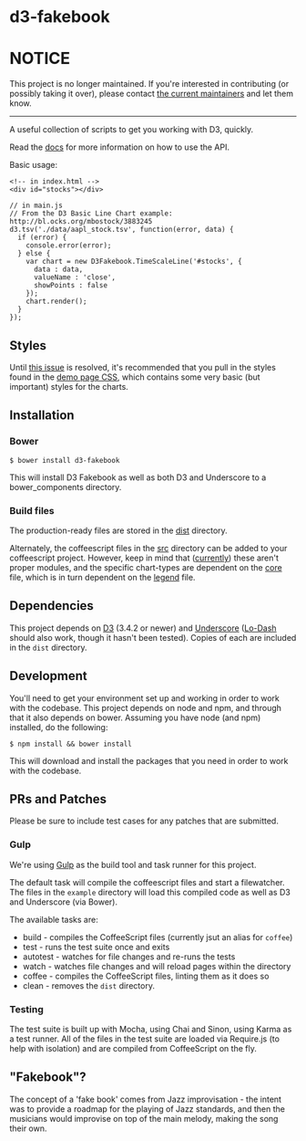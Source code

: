 d3-fakebook
===========

NOTICE
======

This project is no longer maintained. If you're interested in contributing (or possibly taking it over), please contact [the current maintainers](mailto:opensource@mobomo.com) and let them know.

-----

A useful collection of scripts to get you working with D3, quickly.

Read the [docs](https://github.com/intridea/d3-fakebook/wiki) for more information on how to use the API.

Basic usage:

    <!-- in index.html -->
    <div id="stocks"></div>

    // in main.js
    // From the D3 Basic Line Chart example: http://bl.ocks.org/mbostock/3883245
    d3.tsv('./data/aapl_stock.tsv', function(error, data) {
      if (error) {
        console.error(error);
      } else {
        var chart = new D3Fakebook.TimeScaleLine('#stocks', {
          data : data,
          valueName : 'close',
          showPoints : false
        });
        chart.render();
      }
    });
    
## Styles

Until [this issue](https://github.com/intridea/d3-fakebook/issues/15) is resolved, it's recommended that you pull in the styles found in the [demo page CSS](https://github.com/intridea/d3-fakebook/blob/65ede2ff2830788f400b93bf3e4587011668285e/examples/d3-fakebook.css), which contains some very basic (but important) styles for the charts.

## Installation

### Bower

    $ bower install d3-fakebook

This will install D3 Fakebook as well as both D3 and Underscore to a bower_components directory.

### Build files

The production-ready files are stored in the [dist](./dist) directory.

Alternately, the coffeescript files in the [src](./src) directory can be added to your coffeescript project. However, keep in mind that ([currently](https://github.com/intridea/d3-fakebook/issues/10)) these aren't proper modules, and the specific chart-types are dependent on the [core](./src/core.coffee) file, which is in turn dependent on the [legend](./src/legend.coffee) file.

## Dependencies

This project depends on [D3](http://d3js.org) (3.4.2 or newer) and [Underscore](http://underscorejs.org) ([Lo-Dash](http://lodash.com/) should also work, though it hasn't been tested). Copies of each are included in the `dist` directory.

## Development

You'll need to get your environment set up and working in order to work with the codebase. This project depends on node and npm, and through that it also depends on bower. Assuming you have node (and npm) installed, do the following:

    $ npm install && bower install

This will download and install the packages that you need in order to work with the codebase.

## PRs and Patches

Please be sure to include test cases for any patches that are submitted.

### Gulp

We're using [Gulp](http://gulpjs.com/) as the build tool and task runner for this project.

The default task will compile the coffeescript files and start a filewatcher. The files in the `example` directory will load this compiled code as well as D3 and Underscore (via Bower).

The available tasks are:

* build - compiles the CoffeeScript files (currently jsut an alias for `coffee`)
* test - runs the test suite once and exits
* autotest - watches for file changes and re-runs the tests
* watch - watches file changes and will reload pages within the directory
* coffee - compiles the CoffeeScript files, linting them as it does so
* clean - removes the `dist` directory.

### Testing

The test suite is built up with Mocha, using Chai and Sinon, using Karma as a test runner. All of the files in the test suite are loaded via Require.js (to help with isolation) and are compiled from CoffeeScript on the fly.

## "Fakebook"?

The concept of a 'fake book' comes from Jazz improvisation - the intent was to provide a roadmap for the playing of Jazz standards, and then the musicians would improvise on top of the main melody, making the song their own.
